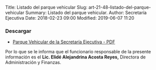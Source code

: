 Title: Listado del parque vehicular
Slug: art-21-48-listado-del-parque-vehicular
Summary: Listado del parque vehicular.
Author: Secretaría Ejecutiva
Date: 2018-02-23 09:00
Modified: 2019-06-07 11:20


 <script src="../date.js"></script>

### Descargar

* [Parque Vehicular de la Secretaría Ejecutiva - PDF](listado-parque-vehicular.pdf)

Por lo que se le informa que el funcionario responsable de la presente información es el **Lic. Elidé Alejandrina Acosta Reyes,** Directora de Administración y Finanzas.
